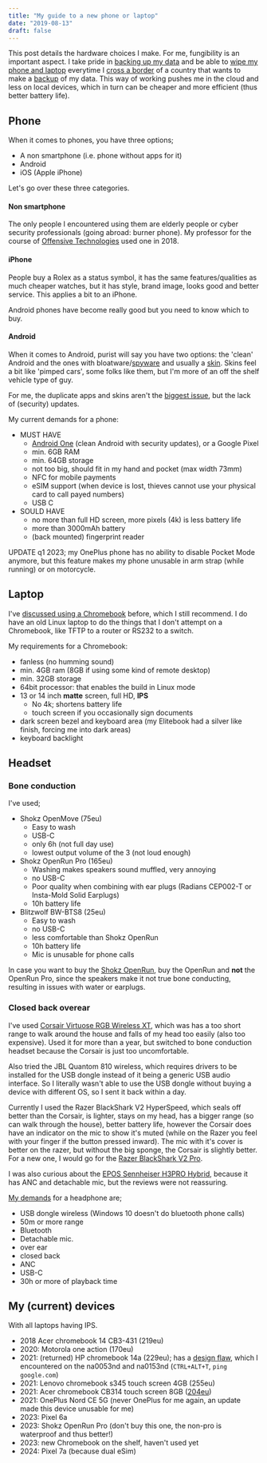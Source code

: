 ```yaml
---
title: "My guide to a new phone or laptop"
date: "2019-08-13"
draft: false
---
```


This post details the hardware choices I make.
For me, fungibility is an important aspect.
I take pride in [backing up my data](https://blog.lent.ink/post/databackup/)
and be able to
[wipe my phone and laptop](https://www.kaspersky.com/blog/digital-searches-at-border/20781/)
everytime I
[cross a border](https://www.eff.org/wp/digital-privacy-us-border-2017)
of a country that wants to make a
[backup](https://nakedsecurity.sophos.com/2018/12/13/border-agents-are-copying-travelers-data-leaving-it-on-usb-drives/)
of my data.
This way of working pushes me in the cloud and less on local devices,
which in turn can be cheaper and more efficient (thus better battery life).

## Phone

When it comes to phones,
you have three options;

- A non smartphone (i.e. phone without apps for it)
- Android
- iOS (Apple iPhone)

Let's go over these three categories.

#### Non smartphone

The only people I encountered using them are
elderly people or cyber security professionals (going abroad: burner phone).
My professor for the course of
[Offensive Technologies](https://www.os3.nl/2017-2018/courses/ot/start) used one in 2018.

#### iPhone

People buy a Rolex as a status symbol,
it has the same features/qualities as much cheaper watches,
but it has style, brand image, looks good and better service.
This applies a bit to an iPhone.

Android phones have become really good
but you need to know which to buy.

#### Android

When it comes to Android, purist will say you have two options:
the 'clean' Android
and the ones with bloatware/[spyware](https://thehackernews.com/2017/05/hp-audio-driver-laptop-keylogger.html)
and usually a
[skin](https://www.trustedreviews.com/news/worst-android-skin-3544019).
Skins feel a bit like 'pimped cars',
some folks like them,
but I'm more of an off the shelf vehicle type of guy.

For me, the duplicate apps and skins aren't the
[biggest issue](https://www.cnet.com/news/android-malware-that-comes-preinstalled-are-a-massive-threat/),
but the lack of (security) updates.

My current demands for a phone:

- MUST HAVE
  - [Android One](https://android.com/one) (clean Android with security updates), or a Google Pixel
  - min. 6GB RAM
  - min. 64GB storage
  - not too big, should fit in my hand and pocket (max width 73mm)
  - NFC for mobile payments
  - eSIM support (when device is lost, thieves cannot use your physical card to call payed numbers)
  - USB C
- SOULD HAVE
  - no more than full HD screen, more pixels (4k) is less battery life
  - more than 3000mAh battery
  - (back mounted) fingerprint reader

UPDATE q1 2023; my OnePlus phone has no ability to disable Pocket Mode anymore,
but this feature makes my phone unusable in arm strap (while running) or on motorcycle.


## Laptop

I've
[discussed using a Chromebook](https://blog.lent.ink/post/chromebook/)
before,
which I still recommend.
I do have an old Linux laptop to do the things that I don't attempt on a Chromebook,
like TFTP to a router or RS232 to a switch.

My requirements for a Chromebook:

- fanless (no humming sound)
- min. 4GB ram (8GB if using some kind of remote desktop)
- min. 32GB storage
- 64bit processor: that enables the build in Linux mode
- 13 or 14 inch **matte** screen, full HD, **IPS**
  - No 4k; shortens battery life
  - touch screen if you occasionally sign documents
- dark screen bezel and keyboard area (my Elitebook had a silver like finish, forcing me into dark areas)
- keyboard backlight


## Headset

### Bone conduction

I've used;
- Shokz OpenMove (75eu)
  - Easy to wash
  - USB-C
  - only 6h (not full day use)
  - lowest output volume of the 3 (not loud enough)
- Shokz OpenRun Pro (165eu)
  - Washing makes speakers sound muffled, very annoying
  - no USB-C
  - Poor quality when combining with ear plugs (Radians CEP002-T or Insta-Mold Solid Earplugs)
  - 10h battery life
- Blitzwolf BW-BTS8 (25eu)
  - Easy to wash
  - no USB-C
  - less comfortable than Shokz OpenRun
  - 10h battery life
  - Mic is unusable for phone calls

In case you want to buy the
[Shokz OpenRun](https://www.rtings.com/headphones/tools/compare/shokz-openrun-pro-bone-conduction-vs-shokz-openrun-bone-conduction/31212/31341?usage=19&threshold=0.10),
buy the OpenRun and **not** the OpenRun Pro,
since the speakers make it not true bone conducting,
resulting in issues with water or earplugs.


### Closed back overear

I've used
[Corsair Virtuose RGB Wireless XT](https://www.rtings.com/headphones/tools/compare/corsair-virtuoso-rgb-wireless-xt-vs-razer-blackshark-v2-hyperspeed-wireless/25347/44397?usage=19&threshold=0.10),
which was has a too short range to walk around the house and falls of my head too easily (also too expensive).
Used it for more than a year,
but switched to bone conduction headset because the Corsair is just too uncomfortable.

Also tried the JBL Quantom 810 wireless, which requires drivers to be installed for the USB dongle
instead of it being a generic USB audio interface.
So I literally wasn't able to use the USB dongle without buying a device with different OS,
so I sent it back within a day.

Currently I used the Razer BlackShark V2 HyperSpeed,
which seals off better than the Corsair,
is lighter,
stays on my head,
has a bigger range (so can walk through the house),
better battery life,
however the Corsair does have an indicator on the mic to show it's muted
(while on the Razer you feel with your finger if the button pressed inward).
The mic with it's cover is better on the razer,
but without the big sponge,
the Corsair is slightly better.
For a new one, I would go for the
[Razer BlackShark V2 Pro](https://www.youtube.com/watch?v=7_xjpBYwm5g).

I was also curious about the
[EPOS Sennheiser H3PRO Hybrid](https://nl.pepper.com/aanbiedingen/epos-sennheiser-h3pro-hybrid-gaming-headset-299592),
because it has ANC and detachable mic,
but the reviews were not reassuring.

[My demands](https://www.rtings.com/headphones/tools/table/122857)
for a headphone are;
- USB dongle wireless (Windows 10 doesn't do bluetooth phone calls)
- 50m or more range
- Bluetooth
- Detachable mic.
- over ear
- closed back
- ANC
- USB-C
- 30h or more of playback time


## My (current) devices

With all laptops having IPS.

- 2018 Acer chromebook 14 CB3-431 (219eu)
- 2020: Motorola one action (170eu)
- 2021: (returned) HP chromebook 14a (229eu); has a [design flaw](https://support.google.com/chromebook/thread/85957053?hl=en), which I encountered on the na0053nd and na0153nd (`CTRL+ALT+T`, `ping google.com`)
- 2021: Lenovo chromebook s345 touch screen 4GB (255eu)
- 2021: Acer chromebook CB314 touch screen 8GB ([204eu](https://www.amazon.nl/Acer-Chromebook-Laptop-Full-HD-Celeron/dp/B08439VSXC?))
- 2021: OnePlus Nord CE 5G (never OnePlus for me again, an update made this device unusable for me)
- 2023: Pixel 6a
- 2023: Shokz OpenRun Pro (don't buy this one, the non-pro is waterproof and thus better!)
- 2023: new Chromebook on the shelf, haven't used yet
- 2024: Pixel 7a (because dual eSim)

